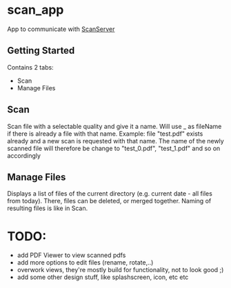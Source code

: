 # scan_app

App to communicate with [ScanServer](https://github.com/JanSteffes/ScanServer)

## Getting Started

Contains 2 tabs:
* Scan
* Manage Files

## Scan

Scan file with a selectable quality and give it a name. Will use <filename>_<count> as fileName if there is already a file with that name.
Example: file "test.pdf" exists already and a new scan is requested with that name. The name of the newly scanned file will therefore be change to "test_0.pdf", "test_1.pdf" and so on accordingly
  
## Manage Files

Displays a list of files of the current directory (e.g. current date - all files from today).
There, files can be deleted, or merged together. Naming of resulting files is like in Scan.

# TODO:

* add PDF Viewer to view scanned pdfs
* add more options to edit files (rename, rotate,..)
* overwork views, they're mostly build for functionality, not to look good ;)
* add some other design stuff, like splashscreen, icon, etc etc
